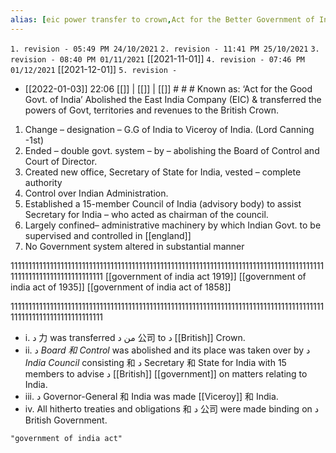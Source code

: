 ```yaml
---
alias: [eic power transfer to crown,Act for the Better Government of India, 1858]
---
```

`1. revision - 05:49 PM 24/10/2021`
`2. revision - 11:41 PM 25/10/2021`
`3. revision - 08:40 PM 01/11/2021` [[2021-11-01]]
`4. revision - 07:46 PM 01/12/2021` [[2021-12-01]]
`5. revision - `
	
- [[2022-01-03]] 22:06 [[]] | [[]] | [[]] # # #
Known as: ‘Act for the Good Govt. of India’
Abolished the East India Company (EIC) & transferred the powers of Govt, territories and revenues to the British Crown.
1. Change – designation – G.G of India to Viceroy of India. (Lord Canning -1st)
2. Ended – double govt. system – by – abolishing the Board of Control and Court of  Director.
3. Created new office, Secretary of State for India, vested – complete authority
4. Control over Indian Administration.
5. Established a 15-member Council of India (advisory body) to assist Secretary for India – who acted as chairman of the council.
6. Largely confined– administrative machinery by which Indian Govt. to be supervised and controlled in [[england]]
7. No Government system altered in substantial manner

111111111111111111111111111111111111111111111111111111111111111111111111111111111111111111111111111111111111111111
[[government of india act 1919]]
[[government of india act of 1935]]
[[government of india act of 1858]]

111111111111111111111111111111111111111111111111111111111111111111111111111111111111111111111111111111111111111111
- i. د 力 was transferred من د 公司 to د [[British]] Crown. 
- ii. د _Board 和 Control_ was abolished and its place was taken over by د _India Council_ consisting 和 د Secretary 和 State for India with 15 members to advise د [[British]] [[government]] on matters relating to India. 
- iii. د Governor-General 和 India was made [[Viceroy]] 和 India. 
- iv. All hitherto treaties and obligations 和 د 公司 were made binding on د British Government.

```query
"government of india act"
```